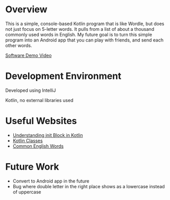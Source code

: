 # Overview

This is a simple, console-based Kotlin program that is like Wordle, but does not just focus on 5-letter words. It pulls from a list of about a thousand commonly used words in English. My future goal is to turn this simple program into an Android app that you can play with friends, and send each other words. 

[Software Demo Video](http://youtube.link.goes.here)

# Development Environment

Developed using IntelliJ

Kotlin, no external libraries used

# Useful Websites

* [Understanding init Block in Kotlin](https://blog.mindorks.com/understanding-init-block-in-kotlin)
* [Kotlin Classes](https://kotlinlang.org/docs/classes.html)
* [Common English Words](https://github.com/dariusk/corpora/blob/master/data/words/common.json)

# Future Work

* Convert to Android app in the future
* Bug where double letter in the right place shows as a lowercase instead of uppercase
